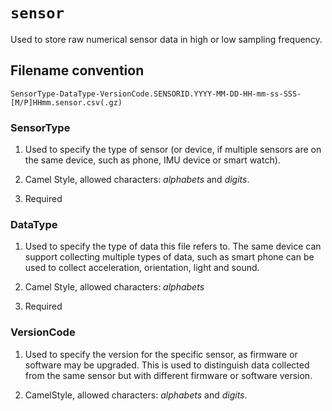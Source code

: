 # `sensor`

Used to store raw numerical sensor data in high or low sampling frequency.

## Filename convention

    SensorType-DataType-VersionCode.SENSORID.YYYY-MM-DD-HH-mm-ss-SSS-[M/P]HHmm.sensor.csv(.gz)

### SensorType

1. Used to specify the type of sensor (or device, if multiple sensors are on the same device, such as phone, IMU device or smart watch).

2. Camel Style, allowed characters: *alphabets* and *digits*.

3. Required

### DataType

1. Used to specify the type of data this file refers to. The same device can support collecting multiple types of data, such as smart phone can be used to collect acceleration, orientation, light and sound.

2. Camel Style, allowed characters: *alphabets*

3. Required

### VersionCode

1. Used to specify the version for the specific sensor, as firmware or software may be upgraded. This is used to distinguish data collected from the same sensor but with different firmware or software version.

2. CamelStyle, allowed characters: *alphabets* and *digits*.
